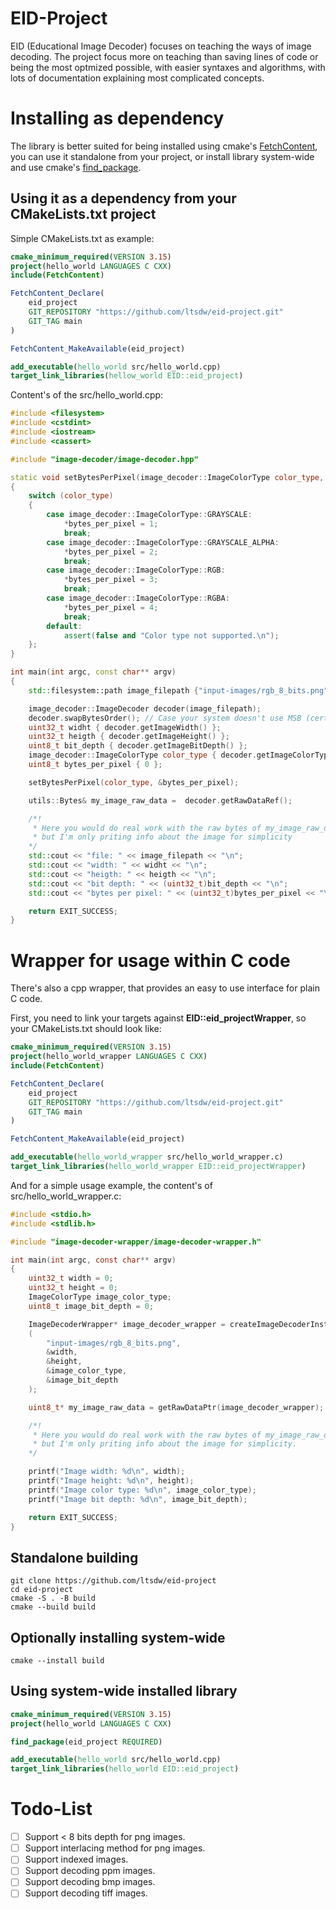 # EID-Project

EID (Educational Image Decoder) focuses on teaching the ways of image decoding.
The project focus more on teaching than saving lines of code or being the most optmized possible, with easier syntaxes and algorithms, with lots of documentation explaining most complicated concepts.

# Installing as dependency

The library is better suited for being installed using cmake's [FetchContent](https://cmake.org/cmake/help/latest/module/FetchContent.html), you can use it standalone from your project, or install library system-wide and use cmake's [find_package](https://cmake.org/cmake/help/latest/command/find_package.html).

## Using it as a dependency from your CMakeLists.txt project

Simple CMakeLists.txt as example:
```cmake
cmake_minimum_required(VERSION 3.15)
project(hello_world LANGUAGES C CXX)
include(FetchContent)

FetchContent_Declare(
    eid_project
    GIT_REPOSITORY "https://github.com/ltsdw/eid-project.git"
    GIT_TAG main
)

FetchContent_MakeAvailable(eid_project)

add_executable(hello_world src/hello_world.cpp)
target_link_libraries(hellow_world EID::eid_project)
```
Content's of the src/hello_world.cpp:

```cpp
#include <filesystem>
#include <cstdint>
#include <iostream>
#include <cassert>

#include "image-decoder/image-decoder.hpp"

static void setBytesPerPixel(image_decoder::ImageColorType color_type, uint8_t* bytes_per_pixel)
{
    switch (color_type)
    {
        case image_decoder::ImageColorType::GRAYSCALE:
            *bytes_per_pixel = 1;
            break;
        case image_decoder::ImageColorType::GRAYSCALE_ALPHA:
            *bytes_per_pixel = 2;
            break;
        case image_decoder::ImageColorType::RGB:
            *bytes_per_pixel = 3;
            break;
        case image_decoder::ImageColorType::RGBA:
            *bytes_per_pixel = 4;
            break;
        default:
            assert(false and "Color type not supported.\n");
    };
}

int main(int argc, const char** argv)
{
    std::filesystem::path image_filepath {"input-images/rgb_8_bits.png"};

    image_decoder::ImageDecoder decoder(image_filepath);
    decoder.swapBytesOrder(); // Case your system doesn't use MSB (certainly it won't)
    uint32_t widht { decoder.getImageWidth() };
    uint32_t heigth { decoder.getImageHeight() };
    uint8_t bit_depth { decoder.getImageBitDepth() };
    image_decoder::ImageColorType color_type { decoder.getImageColorType() };
    uint8_t bytes_per_pixel { 0 };

    setBytesPerPixel(color_type, &bytes_per_pixel);

    utils::Bytes& my_image_raw_data =  decoder.getRawDataRef();

    /*!
     * Here you would do real work with the raw bytes of my_image_raw_data,
     * but I'm only priting info about the image for simplicity
    */
    std::cout << "file: " << image_filepath << "\n";
    std::cout << "width: " << widht << "\n";
    std::cout << "heigth: " << heigth << "\n";
    std::cout << "bit depth: " << (uint32_t)bit_depth << "\n";
    std::cout << "bytes per pixel: " << (uint32_t)bytes_per_pixel << "\n\n";

    return EXIT_SUCCESS;
}
```

# Wrapper for usage within C code
There's also a cpp wrapper, that provides an easy to use interface for plain C code.

First, you need to link your targets against **EID::eid_projectWrapper**, so your CMakeLists.txt should look like:

```cmake
cmake_minimum_required(VERSION 3.15)
project(hello_world_wrapper LANGUAGES C CXX)
include(FetchContent)

FetchContent_Declare(
    eid_project
    GIT_REPOSITORY "https://github.com/ltsdw/eid-project.git"
    GIT_TAG main
)

FetchContent_MakeAvailable(eid_project)

add_executable(hello_world_wrapper src/hello_world_wrapper.c)
target_link_libraries(hello_world_wrapper EID::eid_projectWrapper)
```

And for a simple usage example, the content's of src/hello_world_wrapper.c:

```c
#include <stdio.h>
#include <stdlib.h>

#include "image-decoder-wrapper/image-decoder-wrapper.h"

int main(int argc, const char** argv)
{
    uint32_t width = 0;
    uint32_t height = 0;
    ImageColorType image_color_type;
    uint8_t image_bit_depth = 0;

    ImageDecoderWrapper* image_decoder_wrapper = createImageDecoderInstance
    (
        "input-images/rgb_8_bits.png",
        &width,
        &height,
        &image_color_type,
        &image_bit_depth
    );

    uint8_t* my_image_raw_data = getRawDataPtr(image_decoder_wrapper);

    /*!
     * Here you would do real work with the raw bytes of my_image_raw_data,
     * but I'm only priting info about the image for simplicity.
    */

    printf("Image width: %d\n", width);
    printf("Image height: %d\n", height);
    printf("Image color type: %d\n", image_color_type);
    printf("Image bit depth: %d\n", image_bit_depth);

    return EXIT_SUCCESS;
}
```

## Standalone building
```
git clone https://github.com/ltsdw/eid-project
cd eid-project
cmake -S . -B build
cmake --build build
```

## Optionally installing system-wide
```
cmake --install build
```

## Using system-wide installed library

```cmake
cmake_minimum_required(VERSION 3.15)
project(hello_world LANGUAGES C CXX)

find_package(eid_project REQUIRED)

add_executable(hello_world src/hello_world.cpp)
target_link_libraries(hello_world EID::eid_project)
```

# Todo-List
- [ ] Support < 8 bits depth for png images.
- [ ] Support interlacing method for png images.
- [ ] Support indexed images.
- [ ] Support decoding ppm images.
- [ ] Support decoding bmp images.
- [ ] Support decoding tiff images.
